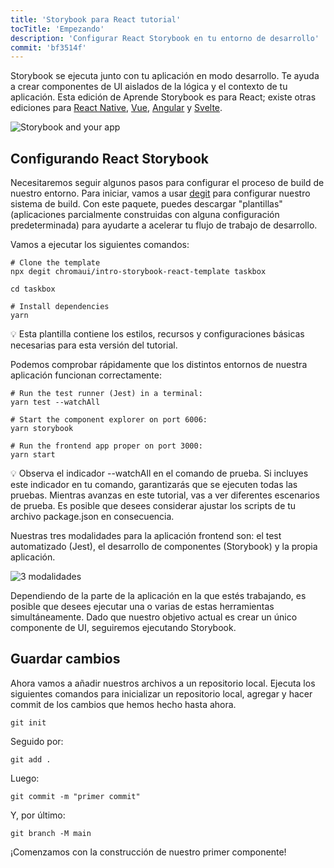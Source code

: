 ```yaml
---
title: 'Storybook para React tutorial'
tocTitle: 'Empezando'
description: 'Configurar React Storybook en tu entorno de desarrollo'
commit: 'bf3514f'
---
```


Storybook se ejecuta junto con tu aplicación en modo desarrollo. Te ayuda a crear componentes de UI aislados de la lógica y el contexto de tu aplicación. Esta edición de Aprende Storybook es para React; existe otras ediciones para [React Native](/intro-to-storybook/react-native/es/get-started), [Vue](/intro-to-storybook/vue/es/get-started), [Angular](/intro-to-storybook/angular/es/get-started) y [Svelte](/intro-to-storybook/svelte/es/get-started).

![Storybook and your app](/intro-to-storybook/storybook-relationship.jpg)

## Configurando React Storybook

Necesitaremos seguir algunos pasos para configurar el proceso de build de nuestro entorno. Para iniciar, vamos a usar [degit](https://github.com/Rich-Harris/degit) para configurar nuestro sistema de build. Con este paquete, puedes descargar "plantillas" (aplicaciones parcialmente construidas con alguna configuración predeterminada) para ayudarte a acelerar tu flujo de trabajo de desarrollo.

Vamos a ejecutar los siguientes comandos:

```shell:clipboard=false
# Clone the template
npx degit chromaui/intro-storybook-react-template taskbox

cd taskbox

# Install dependencies
yarn
```

<div class="aside"> 
💡 Esta plantilla contiene los estilos, recursos y configuraciones básicas necesarias para esta versión del tutorial. 
</div>

Podemos comprobar rápidamente que los distintos entornos de nuestra aplicación funcionan correctamente:

```shell:clipboard=false
# Run the test runner (Jest) in a terminal:
yarn test --watchAll

# Start the component explorer on port 6006:
yarn storybook

# Run the frontend app proper on port 3000:
yarn start
```

<div class="aside"> 
💡 Observa el indicador --watchAll en el comando de prueba. Si incluyes este indicador en tu comando, garantizarás que se ejecuten todas las pruebas. Mientras avanzas en este tutorial, vas a ver diferentes escenarios de prueba. Es posible que desees considerar ajustar los scripts de tu archivo package.json en consecuencia.
</div>

Nuestras tres modalidades para la aplicación frontend son: el test automatizado (Jest), el desarrollo de componentes (Storybook) y la propia aplicación.

![3 modalidades](/intro-to-storybook/app-three-modalities.png)

Dependiendo de la parte de la aplicación en la que estés trabajando, es posible que desees ejecutar una o varias de estas herramientas simultáneamente. Dado que nuestro objetivo actual es crear un único componente de UI, seguiremos ejecutando Storybook.

## Guardar cambios

Ahora vamos a añadir nuestros archivos a un repositorio local. Ejecuta los siguientes comandos para inicializar un repositorio local, agregar y hacer commit de los cambios que hemos hecho hasta ahora.

```shell
git init
```

Seguido por:

```shell
git add .
```

Luego:

```shell
git commit -m "primer commit"
```

Y, por último:

```shell
git branch -M main
```

¡Comenzamos con la construcción de nuestro primer componente!

